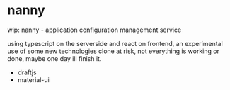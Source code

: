 # nanny
wip: nanny - application configuration management service


using typescript on the serverside and react on frontend, an experimental use of some new technologies
clone at risk, not everything is working or done, maybe one day ill finish it.

- draftjs
- material-ui
